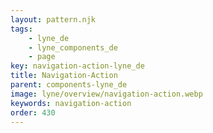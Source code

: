 ```yaml
---
layout: pattern.njk
tags: 
    - lyne_de
    - lyne_components_de
    - page
key: navigation-action-lyne_de
title: Navigation-Action
parent: components-lyne_de
image: lyne/overview/navigation-action.webp
keywords: navigation-action
order: 430
---
```

